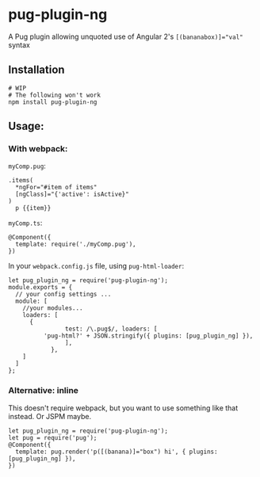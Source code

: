 # pug-plugin-ng
A Pug plugin allowing unquoted use of Angular 2's `[(bananabox)]="val"` syntax

## Installation

```
# WIP
# The following won't work
npm install pug-plugin-ng
```

## Usage:

### With webpack:

`myComp.pug`:
```
.items(
  *ngFor="#item of items"
  [ngClass]="{'active': isActive}"
)
  p {{item}}
```

`myComp.ts`:
```
@Component({
  template: require('./myComp.pug'),
})
```

In your `webpack.config.js` file, using `pug-html-loader`:
```
let pug_plugin_ng = require('pug-plugin-ng');
module.exports = {
  // your config settings ...
  module: [
    //your modules...
    loaders: [
      {
				test: /\.pug$/, loaders: [
          'pug-html?' + JSON.stringify({ plugins: [pug_plugin_ng] }),
				],
			},
    ]
  ]
};
```

### Alternative: inline
This doesn't require webpack, but you want to use something like that instead. Or JSPM maybe.
```
let pug_plugin_ng = require('pug-plugin-ng');
let pug = require('pug');
@Component({
  template: pug.render('p([(banana)]="box") hi', { plugins: [pug_plugin_ng] }),
})
```
